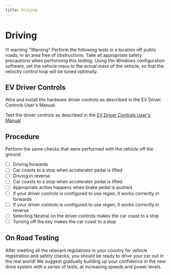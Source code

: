 ```yaml
---
title: Driving
---
```


# Driving

!!! warning "Warning"
    Perform the following tests in a location off public roads, in an area free of obstructions.  Take all appropriate safety precautions when performing this testing. Using the Windows configuration software, set the vehicle mass to the actual mass of the vehicle, so that the velocity control loop will be tuned optimally.

## EV Driver Controls 

Wire and install the hardware driver controls as described in the EV Driver Controls User's Manual.

Test the driver controls as described in the [EV Driver Controls User's Manual](../../../Solar_Car_Racing/EV_Driver_Controller/User_Manual/index.md)

## Procedure 

Perform the same checks that were performed with the vehicle off the ground.

- [ ] Driving forwards
- [ ] Car coasts to a stop when accelerator pedal is lifted
- [ ] Driving in reverse
- [ ] Car coasts to a stop when accelerator pedal is lifted
- [ ] Appropriate action happens when brake pedal is pushed
- [ ] If your driver controls is configured to use regen, it works correctly in forwards
- [ ] If your driver controls is configured to use regen, it works correctly in reverse
- [ ] Selecting Neutral on the driver controls makes the car coast to a stop
- [ ] Turning off the key makes the car coast to a stop

## On Road Testing

After meeting all the relevant regulations in your country for vehicle registration and safety checks, you should be ready to drive your car out in the real world!  We suggest gradually building up your confidence in the new drive system with a series of tests, at increasing speeds and power levels.  